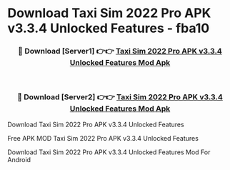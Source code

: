 # Download Taxi Sim 2022 Pro APK v3.3.4 Unlocked Features - fba10



<div align="center">
<h3>🔴 Download [Server1] 👉👉 <a href="https://momento.my/?title=Taxi_Sim_2022_Pro_APK_v3.3.4_Unlocked_Features">Taxi Sim 2022 Pro APK v3.3.4 Unlocked Features Mod Apk</a></h3><br>

<h3>🔴 Download [Server2] 👉👉 <a href="https://momento.my/?title=Taxi_Sim_2022_Pro_APK_v3.3.4_Unlocked_Features">Taxi Sim 2022 Pro APK v3.3.4 Unlocked Features Mod Apk</a></h3>
</div>



Download Taxi Sim 2022 Pro APK v3.3.4 Unlocked Features 

Free APK MOD Taxi Sim 2022 Pro APK v3.3.4 Unlocked Features 

Download Taxi Sim 2022 Pro APK v3.3.4 Unlocked Features Mod For Android
